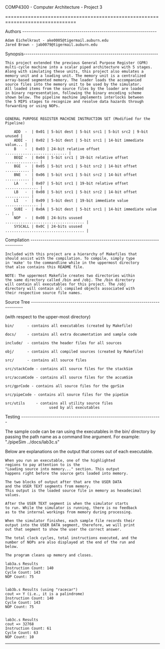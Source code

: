 COMP4300 - Computer Architecture - Project 3

===============================================================================


Authors --------------------------------------------------------------------
	
	Adam Eichelkraut - ake0005@tigermail.auburn.edu
	Jared Brown - jab0079@tigermail.auburn.edu



Synopsis--------------------------------------------------------------------
    
	This project extended the previous General Purpose Register (GPR) 
	multi-cycle machine into a scalar piped architecture with 5 stages. 
	Along with simulating these units, this project also emulates a 
	memory unit and a loading unit. The memory unit is a centralized 
	array-based segmented memory. The loader loads the accompanied
	source files into the memory unit to be used by the simulator.
	All loaded items from the source files by the loader are loaded
	in binary representation, following the binary encoding scheme
	shown below. The pipeline machine implements interlocks between
	the 5 MIPS stages to recognize and resolve data hazards through 
	forwarding or using NOPs.


	GENERAL PURPOSE REGISTER MACHINE INSTRUCTION SET (Modified for the Pipeline) 
		
		ADD  -  | 0x01 | 5-bit dest | 5-bit src1 | 5-bit src2 | 9-bit unused |
		ADDI -  | 0x02 | 5-bit dest | 5-bit src1 | 14-bit immediate value... |
		B    -  | 0x03 | 24-bit relative offset ............................ |
		BEQZ -  | 0x04 | 5-bit src1 | 19-bit relative offset ............... |
		BGE  -  | 0x05 | 5-bit src1 | 5-bit src2 | 14-bit offset ........... |
		BNE  -  | 0x06 | 5-bit src1 | 5-bit src2 | 14-bit offset ........... |
		LA   -  | 0x07 | 5-bit src1 | 19-bit relative offset ............... |
		LB   -  | 0x08 | 5-bit src1 | 5-bit src2 | 14-bit offset ........... |
		LI   -  | 0x09 | 5-bit dest | 19-bit immediate value ............... |
		SUBI -  | 0x0A | 5-bit dest | 5-bit src1 | 14-bit immediate value .. |
		NOP  -  | 0x0B | 24-bits usused .................................... |
		SYSCALL | 0x0C | 24-bits usused .................................... |
 
Compilation --------------------------------------------------------------------------
	
	Included with this project are a hierarchy of Makefiles that
	should assist with the compilation. To compile, simply type
	in 'make' to the commandline while in the uppermost directory
	that also contains this README file.

	NOTE: The uppermost Makefile creates two directories within
	the same directory called /bin and /obj. The /bin directory
	will contain all executables for this project. The /obj
	directory will contain all compiled objects associated with
	their respective source file names.
	
Source Tree --------------------------------------------------------------------------

  (with respect to the upper-most directory)

	bin/	  - contains all executables (created by Makefile)
    
	docs/	  - contains all extra documentation and sample code
    
	include/  - contains the header files for all sources
    
	obj/	  - contains all compiled sources (created by Makefile)
    
	src/ 	  - contains all source files
    
	src/stackCode - contains all source files for the stackSim
    
	src/accumCode - contains all source files for the accumSim

	src/gprCode - contains all source files for the gprSim

	src/pipeCode - contains all source files for the pipeSim
    
	src/utils     - contains all utility source files 
			            used by all executables

Testing -----------------------------------------------------------------------
  
  The sample code can be ran using the executables in the bin/ directory
  by passing the path name as a command line argument. 
	For example: "./pipeSim ../docs/lab3c.s"

  Below are explanations on the output that comes out of each
  executable.
	
	When you run an executable, one of the highlighted
	regions to pay attention to is the
	"Loading source into memory..." section. This output
	happens right before the source gets loaded into memory.

	The two blocks of output after that are the USER DATA
	and the USER TEXT segments from memory. 
	This output is the loaded source file in memory as hexadecimal 
	values.

	After the USER TEXT segment is when the simulator starts
	to run. While the simulator is running, there is no feedback
	as to the internal workings from memory during processing.
	
	When the simulator finishes, each sample file records their
	output into the USER DATA segment, therefore, we will print
	out that segment to show the user the correct answer.

	The total clock cycles, total instructions executed, and the
	number of NOPs are also displayed at the end of the run and
	below.

	The program cleans up memory and closes.

	lab3a.s Results
	Instruction Count: 140
	Cycle Count: 143
	NOP Count: 75


	lab3b.s Results (using "racecar") 
	cout => Y (i.e., it is a palindrome)
	Instruction Count: 140
	Cycle Count: 143
	NOP Count: 75
	

	lab3c.s Results 
	cout => 32768
	Instruction Count: 61
	Cycle Count: 63
	NOP Count: 10
	
	

---------------------------------------------------------------------
